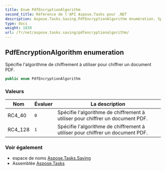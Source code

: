 ```yaml
---
title: Enum PdfEncryptionAlgorithm
second_title: Référence de l'API Aspose.Tasks pour .NET
description: Aspose.Tasks.Saving.PdfEncryptionAlgorithm énumération. Spécifie lalgorithme de chiffrement à utiliser pour chiffrer un document PDF.
type: docs
weight: 1830
url: /fr/net/aspose.tasks.saving/pdfencryptionalgorithm/
---
```

## PdfEncryptionAlgorithm enumeration

Spécifie l'algorithme de chiffrement à utiliser pour chiffrer un document PDF.

```csharp
public enum PdfEncryptionAlgorithm
```

### Valeurs

| Nom | Évaluer | La description |
| --- | --- | --- |
| RC4_40 | `0` | Spécifie l'algorithme de chiffrement à utiliser pour chiffrer un document PDF. |
| RC4_128 | `1` | Spécifie l'algorithme de chiffrement à utiliser pour chiffrer un document PDF. |

### Voir également

* espace de noms [Aspose.Tasks.Saving](../../aspose.tasks.saving/)
* Assemblée [Aspose.Tasks](../../)


